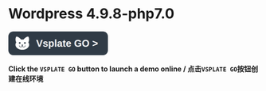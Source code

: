 # Wordpress 4.9.8-php7.0

<a href="https://www.vsplate.com/?docker-compose=https://github.com/vsplate/dcenvs/wordpress/4.9.8-php7.0"><img alt="VSPLATE GO" src="https://raw.githubusercontent.com/vsplate/images/master/vsgo_btn.png" width="200px"></a>

**Click the `VSPLATE GO` button to launch a demo online / 点击`VSPLATE GO`按钮创建在线环境**